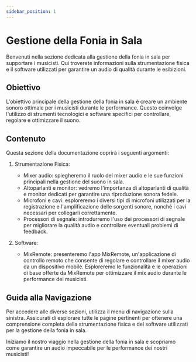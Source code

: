 ```yaml
---
sidebar_position: 1
---
```

# Gestione della Fonia in Sala

Benvenuti nella sezione dedicata alla gestione della fonia in sala per supportare i musicisti. Qui troverete informazioni sulla strumentazione fisica e il software utilizzati per garantire un audio di qualità durante le esibizioni.

## Obiettivo

L'obiettivo principale della gestione della fonia in sala è creare un ambiente sonoro ottimale per i musicisti durante le performance. Questo coinvolge l'utilizzo di strumenti tecnologici e software specifici per controllare, regolare e ottimizzare il suono.

## Contenuto

Questa sezione della documentazione coprirà i seguenti argomenti:

1. Strumentazione Fisica:
   - Mixer audio: spiegheremo il ruolo del mixer audio e le sue funzioni principali nella gestione del suono in sala.
   - Altoparlanti e monitor: vedremo l'importanza di altoparlanti di qualità e monitor dedicati per garantire una riproduzione sonora fedele.
   - Microfoni e cavi: esploreremo i diversi tipi di microfoni utilizzati per la registrazione e l'amplificazione delle sorgenti sonore, nonché i cavi necessari per collegarli correttamente.
   - Processori di segnale: introdurremo l'uso dei processori di segnale per migliorare la qualità audio e controllare eventuali problemi di feedback.

2. Software:
   - MixRemote: presenteremo l'app MixRemote, un'applicazione di controllo remoto che consente di regolare e controllare il mixer audio da un dispositivo mobile. Esploreremo le funzionalità e le operazioni di base offerte da MixRemote per ottimizzare il mix audio durante le performance dei musicisti.

## Guida alla Navigazione

Per accedere alle diverse sezioni, utilizza il menu di navigazione sulla sinistra. Assicurati di esplorare tutte le pagine pertinenti per ottenere una comprensione completa della strumentazione fisica e del software utilizzati per la gestione della fonia in sala.

Iniziamo il nostro viaggio nella gestione della fonia in sala e scopriamo come garantire un audio impeccabile per le performance dei nostri musicisti!

